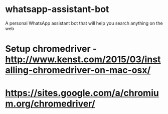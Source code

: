 # whatsapp-assistant-bot
A personal WhatsApp assistant bot that will help you search anything on the web

# Setup chromedriver - http://www.kenst.com/2015/03/installing-chromedriver-on-mac-osx/
# https://sites.google.com/a/chromium.org/chromedriver/
